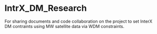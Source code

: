 # IntrX_DM_Research

For sharing documents and code collaboration on the project to set InterX DM contraints using MW satellite data via WDM constraints.
